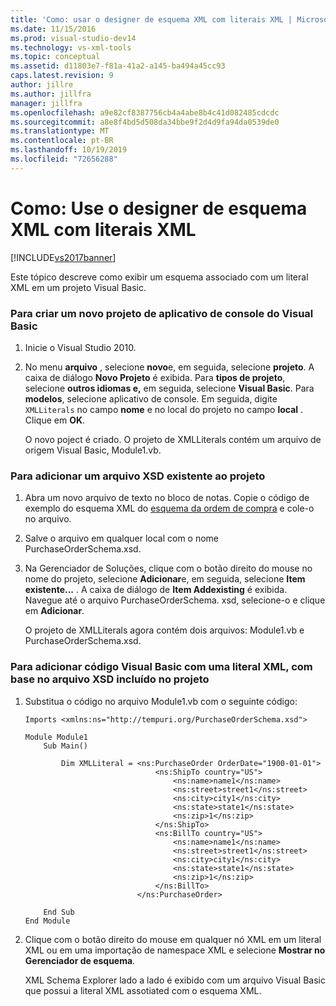 ```yaml
---
title: 'Como: usar o designer de esquema XML com literais XML | Microsoft Docs'
ms.date: 11/15/2016
ms.prod: visual-studio-dev14
ms.technology: vs-xml-tools
ms.topic: conceptual
ms.assetid: d11803e7-f81a-41a2-a145-ba494a45cc93
caps.latest.revision: 9
author: jillre
ms.author: jillfra
manager: jillfra
ms.openlocfilehash: a9e82cf8387756cb4a4abe8b4c41d082485cdcdc
ms.sourcegitcommit: a8e8f4bd5d508da34bbe9f2d4d9fa94da0539de0
ms.translationtype: MT
ms.contentlocale: pt-BR
ms.lasthandoff: 10/19/2019
ms.locfileid: "72656288"
---
```

# <a name="how-to-use-the-xml-schema-designer-with-xml-literals"></a>Como: Use o designer de esquema XML com literais XML
[!INCLUDE[vs2017banner](../includes/vs2017banner.md)]

Este tópico descreve como exibir um esquema associado com um literal XML em um projeto Visual Basic.

### <a name="to-create-a-new-visual-basic-console-application-project"></a>Para criar um novo projeto de aplicativo de console do Visual Basic

1. Inicie o Visual Studio 2010.

2. No menu **arquivo** , selecione **novo**e, em seguida, selecione **projeto**. A caixa de diálogo **Novo Projeto** é exibida. Para **tipos de projeto**, selecione **outros idiomas e,** em seguida, selecione **Visual Basic**. Para **modelos**, selecione aplicativo de console. Em seguida, digite `XMLLiterals` no campo **nome** e no local do projeto no campo **local** . Clique em **OK**.

     O novo poject é criado. O projeto de XMLLiterals contém um arquivo de origem Visual Basic, Module1.vb.

### <a name="to-add-an-existing-xsd-file-to-the-project"></a>Para adicionar um arquivo XSD existente ao projeto

1. Abra um novo arquivo de texto no bloco de notas. Copie o código de exemplo do esquema XML do [esquema da ordem de compra](../xml-tools/sample-xsd-file-simple-schema.md) e cole-o no arquivo.

2. Salve o arquivo em qualquer local com o nome PurchaseOrderSchema.xsd.

3. Na Gerenciador de Soluções, clique com o botão direito do mouse no nome do projeto, selecione **Adicionar**e, em seguida, selecione **Item existente...** . A caixa de diálogo de **Item Addexisting** é exibida. Navegue até o arquivo PurchaseOrderSchema. xsd, selecione-o e clique em **Adicionar**.

     O projeto de XMLLiterals agora contém dois arquivos: Module1.vb e PurchaseOrderSchema.xsd.

### <a name="to-add-visual-basic-code-with-an-xml-literal-based-on-the-xsd-file-included-in-the-project"></a>Para adicionar código Visual Basic com uma literal XML, com base no arquivo XSD incluído no projeto

1. Substitua o código no arquivo Module1.vb com o seguinte código:

    ```
    Imports <xmlns:ns="http://tempuri.org/PurchaseOrderSchema.xsd">

    Module Module1
        Sub Main()

            Dim XMLLiteral = <ns:PurchaseOrder OrderDate="1900-01-01">
                                 <ns:ShipTo country="US">
                                     <ns:name>name1</ns:name>
                                     <ns:street>street1</ns:street>
                                     <ns:city>city1</ns:city>
                                     <ns:state>state1</ns:state>
                                     <ns:zip>1</ns:zip>
                                 </ns:ShipTo>
                                 <ns:BillTo country="US">
                                     <ns:name>name1</ns:name>
                                     <ns:street>street1</ns:street>
                                     <ns:city>city1</ns:city>
                                     <ns:state>state1</ns:state>
                                     <ns:zip>1</ns:zip>
                                 </ns:BillTo>
                             </ns:PurchaseOrder>

        End Sub
    End Module
    ```

2. Clique com o botão direito do mouse em qualquer nó XML em um literal XML ou em uma importação de namespace XML e selecione **Mostrar no Gerenciador de esquema**.

     XML Schema Explorer lado a lado é exibido com um arquivo Visual Basic que possui a literal XML assotiated com o esquema XML.
